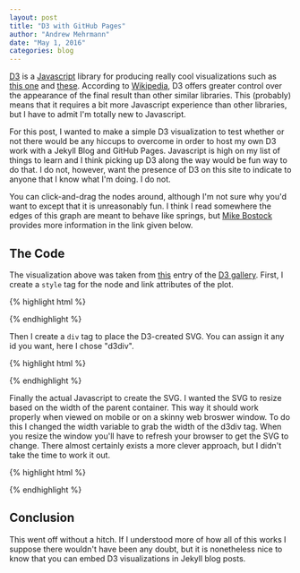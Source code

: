 ```yaml
---
layout: post
title: "D3 with GitHub Pages"
author: "Andrew Mehrmann"
date: "May 1, 2016"
categories: blog
---
```

<script src="//code.jquery.com/jquery.js"></script>
<style>

.node {
  stroke: #fff;
  stroke-width: 1.5px;
}

.link {
  stroke: #999;
  stroke-opacity: .6;
}

</style>

[D3](https://d3js.org/) is a [Javascript](https://www.javascript.com/) library for producing really cool visualizations such as [this one](http://www.r2d3.us/visual-intro-to-machine-learning-part-1/) and [these](https://github.com/mbostock/d3/wiki/Gallery). According to [Wikipedia](https://en.wikipedia.org/wiki/D3.js), D3 offers greater control over the appearance of the final result than other similar libraries. This (probably) means that it requires a bit more Javascript experience than other libraries, but I have to admit I'm totally new to Javascript.

For this post, I wanted to make a simple D3 visualization to test whether or not there would be any hiccups to overcome in order to host my own D3 work with a Jekyll Blog and GitHub Pages. Javascript is high on my list of things to learn and I think picking up D3 along the way would be fun way to do that. I do not, however, want the presence of D3 on this site to indicate to anyone that I know what I'm doing. I do not.

<div id='d3div'></div>

You can click-and-drag the nodes around, although I'm not sure why you'd want to except that it is unreasonably fun. I think I read somewhere the edges of this graph are meant to behave like springs, but [Mike Bostock](https://en.wikipedia.org/wiki/Mike_Bostock) provides more information in the link given below. 

## The Code

The visualization above was taken from [this](http://bl.ocks.org/mbostock/4062045) entry of the [D3 gallery](https://github.com/mbostock/d3/wiki/Gallery). First, I create a `style` tag for the node and link attributes of the plot.

{% highlight html %}
<style>

.node {
  stroke: #fff;
  stroke-width: 1.5px;
}

.link {
  stroke: #999;
  stroke-opacity: .6;
}

</style>
{% endhighlight %}

Then I create a `div` tag to place the D3-created SVG. You can assign it any id you want, here I chose "d3div".

{% highlight html %}
<div id='d3div'></div>
{% endhighlight %}

Finally the actual Javascript to create the SVG. I wanted the SVG to resize based on the width of the parent container. This way it should work properly when viewed on mobile or on a skinny web broswer window. To do this I changed the width variable to grab the width of the d3div tag. When you resize the window you'll have to refresh your browser to get the SVG to change. There almost certainly exists a more clever approach, but I didn't take the time to work it out.

{% highlight html %}

<script src="//d3js.org/d3.v3.min.js"></script>
<script>

var width = $("#d3div").width(),
    height = 500;

var color = d3.scale.category20();

var force = d3.layout.force()
    .charge(-120)
    .linkDistance(30)
    .size([width, height]);

var svg = d3.select("#d3div").append("svg")
    .attr("width", width)
    .attr("height", height);

d3.json("miserables.json", function(error, graph) {
  if (error) throw error;

  force
      .nodes(graph.nodes)
      .links(graph.links)
      .start();

  var link = svg.selectAll(".link")
      .data(graph.links)
    .enter().append("line")
      .attr("class", "link")
      .style("stroke-width", function(d) { return Math.sqrt(d.value); });

  var node = svg.selectAll(".node")
      .data(graph.nodes)
    .enter().append("circle")
      .attr("class", "node")
      .attr("r", 5)
      .style("fill", function(d) { return color(d.group); })
      .call(force.drag);

  node.append("title")
      .text(function(d) { return d.name; });

  force.on("tick", function() {
    link.attr("x1", function(d) { return d.source.x; })
        .attr("y1", function(d) { return d.source.y; })
        .attr("x2", function(d) { return d.target.x; })
        .attr("y2", function(d) { return d.target.y; });

    node.attr("cx", function(d) { return d.x; })
        .attr("cy", function(d) { return d.y; });
  });
});

</script>
{% endhighlight %}

<script src="//d3js.org/d3.v3.min.js"></script>
<script>

var width = $("#d3div").width(),
    height = 500;

var color = d3.scale.category20();

var force = d3.layout.force()
    .charge(-120)
    .linkDistance(30)
    .size([width, height]);

var svg = d3.select("#d3div").append("svg")
    .attr("width", width)
    .attr("height", height);

d3.json("miserables.json", function(error, graph) {
  if (error) throw error;

  force
      .nodes(graph.nodes)
      .links(graph.links)
      .start();

  var link = svg.selectAll(".link")
      .data(graph.links)
    .enter().append("line")
      .attr("class", "link")
      .style("stroke-width", function(d) { return Math.sqrt(d.value); });

  var node = svg.selectAll(".node")
      .data(graph.nodes)
    .enter().append("circle")
      .attr("class", "node")
      .attr("r", 5)
      .style("fill", function(d) { return color(d.group); })
      .call(force.drag);

  node.append("title")
      .text(function(d) { return d.name; });

  force.on("tick", function() {
    link.attr("x1", function(d) { return d.source.x; })
        .attr("y1", function(d) { return d.source.y; })
        .attr("x2", function(d) { return d.target.x; })
        .attr("y2", function(d) { return d.target.y; });

    node.attr("cx", function(d) { return d.x; })
        .attr("cy", function(d) { return d.y; });
  });
});

</script>

## Conclusion

This went off without a hitch. If I understood more of how all of this works I suppose there wouldn't have been any doubt, but it is nonetheless nice to know that you can embed D3 visualizations in Jekyll blog posts.
